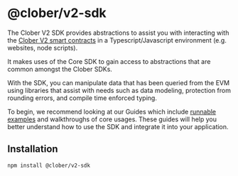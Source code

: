 # @clober/v2-sdk

The Clober V2 SDK provides abstractions to assist you with interacting with the [Clober V2 smart contracts](https://github.com/clober-dex/v2-core) in a Typescript/Javascript environment (e.g. websites, node scripts). 

It makes uses of the Core SDK to gain access to abstractions that are common amongst the Clober SDKs. 

With the SDK, you can manipulate data that has been queried from the EVM using libraries that assist with needs such as data modeling, protection from rounding errors, and compile time enforced typing.

To begin, we recommend looking at our Guides which include [runnable examples](examples/) and walkthroughs of core usages. These guides will help you better understand how to use the SDK and integrate it into your application.


## Installation

`npm install @clober/v2-sdk`
